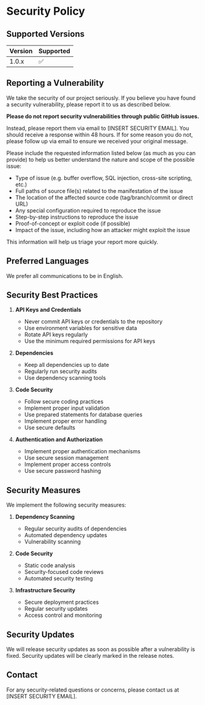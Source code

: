 # Security Policy

## Supported Versions

| Version | Supported          |
| ------- | ------------------ |
| 1.0.x   | :white_check_mark: |

## Reporting a Vulnerability

We take the security of our project seriously. If you believe you have found a security vulnerability, please report it to us as described below.

**Please do not report security vulnerabilities through public GitHub issues.**

Instead, please report them via email to [INSERT SECURITY EMAIL]. You should receive a response within 48 hours. If for some reason you do not, please follow up via email to ensure we received your original message.

Please include the requested information listed below (as much as you can provide) to help us better understand the nature and scope of the possible issue:

* Type of issue (e.g. buffer overflow, SQL injection, cross-site scripting, etc.)
* Full paths of source file(s) related to the manifestation of the issue
* The location of the affected source code (tag/branch/commit or direct URL)
* Any special configuration required to reproduce the issue
* Step-by-step instructions to reproduce the issue
* Proof-of-concept or exploit code (if possible)
* Impact of the issue, including how an attacker might exploit the issue

This information will help us triage your report more quickly.

## Preferred Languages

We prefer all communications to be in English.

## Security Best Practices

1. **API Keys and Credentials**
   - Never commit API keys or credentials to the repository
   - Use environment variables for sensitive data
   - Rotate API keys regularly
   - Use the minimum required permissions for API keys

2. **Dependencies**
   - Keep all dependencies up to date
   - Regularly run security audits
   - Use dependency scanning tools

3. **Code Security**
   - Follow secure coding practices
   - Implement proper input validation
   - Use prepared statements for database queries
   - Implement proper error handling
   - Use secure defaults

4. **Authentication and Authorization**
   - Implement proper authentication mechanisms
   - Use secure session management
   - Implement proper access controls
   - Use secure password hashing

## Security Measures

We implement the following security measures:

1. **Dependency Scanning**
   - Regular security audits of dependencies
   - Automated dependency updates
   - Vulnerability scanning

2. **Code Security**
   - Static code analysis
   - Security-focused code reviews
   - Automated security testing

3. **Infrastructure Security**
   - Secure deployment practices
   - Regular security updates
   - Access control and monitoring

## Security Updates

We will release security updates as soon as possible after a vulnerability is fixed. Security updates will be clearly marked in the release notes.

## Contact

For any security-related questions or concerns, please contact us at [INSERT SECURITY EMAIL]. 